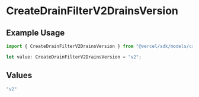 # CreateDrainFilterV2DrainsVersion

## Example Usage

```typescript
import { CreateDrainFilterV2DrainsVersion } from "@vercel/sdk/models/createdrainop.js";

let value: CreateDrainFilterV2DrainsVersion = "v2";
```

## Values

```typescript
"v2"
```